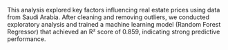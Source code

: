 <p>This analysis explored key factors influencing real estate prices using data from Saudi Arabia. After cleaning and removing outliers, we conducted exploratory analysis and trained a machine learning model (Random Forest Regressor) that achieved an R² score of 0.859, indicating strong predictive performance.
<p/>
